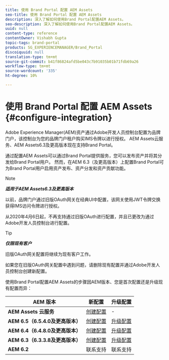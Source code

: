 ```yaml
---
title: 使用 Brand Portal 配置 AEM Assets
seo-title: 使用 Brand Portal 配置 AEM Assets
description: 深入了解如何使用Brand Portal配置AEM Assets。
seo-description: 深入了解如何使用Brand Portal配置AEM Assets。
uuid: null
content-type: reference
contentOwner: Vishabh Gupta
topic-tags: brand-portal
products: SG_EXPERIENCEMANAGER/Brand_Portal
discoiquuid: null
translation-type: tm+mt
source-git-commit: b41f86824afd5be043c7b91035b01b71fdb69a26
workflow-type: tm+mt
source-wordcount: '335'
ht-degree: 10%

---
```



# 使用 Brand Portal 配置 AEM Assets {#configure-integration}

Adobe Experience Manager(AEM)资产通过Adobe开发人员控制台配置为品牌门户，该控制台为您的品牌门户租户购买IMS令牌以进行授权。 AEM Assets云服务、AEM Assets6.3及更高版本现在支持Brand Portal。

通过配置AEM Assets可以通过Brand Portal提供服务，您可以发布资产并将其分发给Brand Portal用户。 然而，在AEM 6.3（及更高版本）上配置Brand Portal可为Brand Portal用户启用资产发布、资产分发和资产贡献功能。

>[!NOTE]
>
>***适用于AEM Assets6.3及更高版本***
>
>以前，品牌门户通过旧版OAuth网关在经典UI中配置，该网关使用JWT令牌交换获得IMS访问令牌进行授权。
>
>从2020年4月6日起，不再支持通过旧版OAuth进行配置，并且已更改为通过Adobe开发人员控制台进行配置。

>[!TIP]
>
>***仅限现有客户***
>
>旧版OAuth网关配置将继续为现有客户工作。
>
>如果您在旧版OAuth网关配置中遇到问题，请删除现有配置并通过Adobe开发人员控制台创建新配置。

使用Brand Portal配置AEM Assets的步骤因AEM版本、您是首次配置还是升级现有配置而异：

| **AEM 版本** | **新配置** | **升级配置** |
|---|---|---|
| **AEM Assets 云服务** | [创建配置](https://docs.adobe.com/content/help/en/experience-manager-cloud-service/assets/brand-portal/configure-aem-assets-with-brand-portal.html) | - |
| **AEM 6.5（6.5.4.0及更高版本）** | [创建配置](https://docs.adobe.com/content/help/en/experience-manager-65/assets/brandportal/configure-aem-assets-with-brand-portal.html) | [升级配置](https://docs.adobe.com/content/help/en/experience-manager-65/assets/brandportal/configure-aem-assets-with-brand-portal.html#upgrade-integration-65) |
| **AEM 6.4（6.4.8.0及更高版本）** | [创建配置](https://docs.adobe.com/content/help/en/experience-manager-64/assets/brandportal/configure-aem-assets-with-brand-portal.html) | [升级配置](https://docs.adobe.com/content/help/en/experience-manager-64/assets/brandportal/configure-aem-assets-with-brand-portal.html#upgrade-integration-64) |
| **AEM 6.3（6.3.3.8及更高版本）** | [创建配置](https://helpx.adobe.com/experience-manager/6-3/assets/using/brand-portal-configuring-integration.html) | [升级配置](https://helpx.adobe.com/experience-manager/6-3/assets/using/brand-portal-configuring-integration.html#Upgradeconfiguration) |
| **AEM 6.2** | 联系支持 | 联系支持 |


